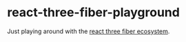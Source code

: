 # react-three-fiber-playground

Just playing around with the [react three fiber ecosystem](https://docs.pmnd.rs/home).
